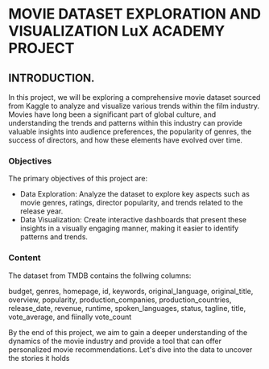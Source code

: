 # MOVIE DATASET EXPLORATION AND VISUALIZATION LuX ACADEMY PROJECT

## INTRODUCTION.
In this project, we will be exploring a comprehensive movie dataset sourced from Kaggle to analyze and visualize various trends within the film industry. Movies have long been a significant part of global culture, and understanding the trends and patterns within this industry can provide valuable insights into audience preferences, the popularity of genres, the success of directors, and how these elements have evolved over time.

### Objectives

The primary objectives of this project are:

* Data Exploration: Analyze the dataset to explore key aspects such as movie genres, ratings, director popularity, and trends related to the release year.
* Data Visualization: Create interactive dashboards that present these insights in a visually engaging manner, making it easier to identify patterns and trends.


### Content

The dataset from TMDB contains the follwing columns:

budget, genres, homepage, id, keywords, original_language, original_title, overview, popularity, production_companies, production_countries, release_date, revenue, runtime, spoken_languages, status, tagline, title, vote_average, and fiinally vote_count

By the end of this project, we aim to gain a deeper understanding of the dynamics of the movie industry and provide a tool that can offer personalized movie recommendations. Let's dive into the data to uncover the stories it holds
